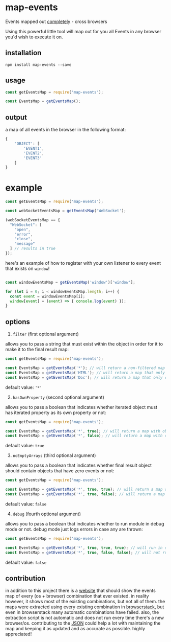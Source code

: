 # map-events

Events mapped out [completely](https://weizman.github.io/map-events-website/) - cross browsers

Using this powerful little tool will map out for you all Events in any browser you'd wish to execute it on.

## installation

`npm install map-events --save`

## usage

```javascript
const getEventsMap = require('map-events');

const EventsMap = getEventsMap();
```

## output

a map of all events in the browser in the following format:

```javascript
{
    'OBJECT': [
        'EVENT1',
        'EVENT2',
        'EVENT3'
    ]
}
```

# example

```javascript
const getEventsMap = require('map-events');

const webSocketEventsMap = getEventsMap('WebSocket');

(webSocketEventsMap == {
  "WebSocket": [
    "open",
    "error",
    "close",
    "message"
  ] // results in true
});
```

here's an example of how to register with your own listener to every event that exists on `window`!

```javascript

const windowEventsMap = getEventsMap('window')['window'];

for (let i = 0; i < windowEventsMap.length; i++) {
  const event = windowEventsMap[i];
  window[event] = (event) => { console.log(event) });
}
```

## options

1. `filter` (first optional argument)

allows you to pass a string that must exist within the object in order for it to make it to the final result map:

```javascript
const getEventsMap = require('map-events');

const EventsMap = getEventsMap('*'); // will return a non-filtered map
const EventsMap = getEventsMap('HTML'); // will return a map that only contains objects that contain the string 'HTML' (such as 'HTMLBodyElement')
const EventsMap = getEventsMap('Doc'); // will return a map that only contains objects that contain the string 'Doc' (such as 'Document')
```

default value: `'*'`

2. `hasOwnProperty` (second optional argument)

allows you to pass a boolean that indicates whether iterated object must has iterated property as its own property or not:

```javascript
const getEventsMap = require('map-events');

const EventsMap = getEventsMap('*', true); // will return a map with objects and  events properties that are the object's own properties
const EventsMap = getEventsMap('*', false); // will return a map with objects and  events properties - whether the properties are the object's own properties or not
```

default value: `true`

3. `noEmptyArrays` (third optional argument)

allows you to pass a boolean that indicates whether final result object should contain objects that have zero events or not:

```javascript
const getEventsMap = require('map-events');

const EventsMap = getEventsMap('*', true, true); // will return a map with objects and events properties only if the object even has any events
const EventsMap = getEventsMap('*', true, false); // will return a map with objects and events properties whether the object has any events or not
```

default value: `false`

4. `debug` (fourth optional argument)

allows you to pass a boolean that indicates whether to run module in debug mode or not. debug mode just logs errors in case any are thrown:

```javascript
const getEventsMap = require('map-events');

const EventsMap = getEventsMap('*', true, true, true); // will run in debug mode
const EventsMap = getEventsMap('*', true, false, false); // will not run in debug mode
```

default value: `false`

## contribution

in addition to this project there is a [website](https://weizman.github.io/map-events-website/) that
should show the events map of every (os + browser) combination that ever existed.
in reality however, it shows most of the existing combinations, but not all of them.
the maps were extracted using every existing combination in [browserstack](https://browserstack.com), but even
in browserstack many automatic combinations have failed.
also, the extraction script is not automatic and does not run every
time there's a new browser/os.
contributing to the [JSON](https://github.com/weizman/map-events-website/blob/master/data.json) could help a lot with maintaining the map and keeping it as updated and as accurate as possible.
highly appreciated!
